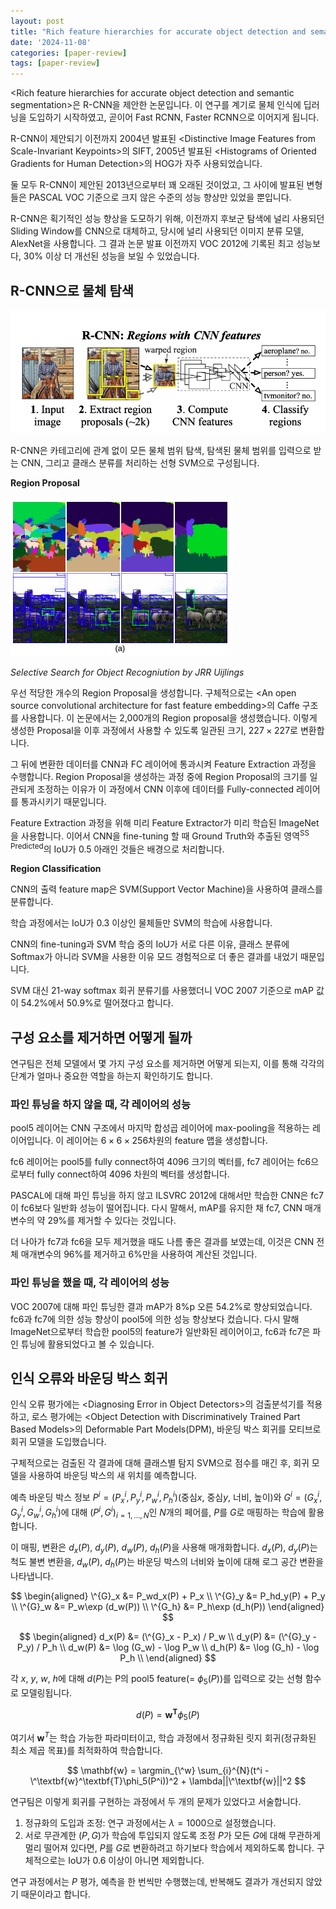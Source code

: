 ```yaml
---
layout: post
title: "Rich feature hierarchies for accurate object detection and semantic segmentation 리뷰"
date: '2024-11-08'
categories: [paper-review]
tags: [paper-review]
---
```


&lt;Rich feature hierarchies for accurate object detection and semantic segmentation&gt;은 R-CNN을 제안한 논문입니다. 이 연구를 계기로 물체 인식에 딥러닝을 도입하기 시작하였고, 곧이어 Fast RCNN, Faster RCNN으로 이어지게 됩니다.

R-CNN이 제안되기 이전까지 2004년 발표된 &lt;Distinctive Image Features from Scale-Invariant Keypoints&gt;의 SIFT, 2005년 발표된 &lt;Histograms of Oriented Gradients for Human Detection&gt;의 HOG가 자주 사용되었습니다.

둘 모두 R-CNN이 제안된 2013년으로부터 꽤 오래된 것이었고, 그 사이에 발표된 변형들은 PASCAL VOC 기준으로 크지 않은 수준의 성능 향상만 있었을 뿐입니다.

R-CNN은 획기적인 성능 향상을 도모하기 위해, 이전까지 후보군 탐색에 널리 사용되던 Sliding Window를 CNN으로 대체하고, 당시에 널리 사용되던 이미지 분류 모델, AlexNet을 사용합니다. 그 결과 논문 발표 이전까지 VOC 2012에 기록된 최고 성능보다, 30% 이상 더 개선된 성능을 보일 수 있었습니다.

## R-CNN으로 물체 탐색

![image.png](/static/posts/2024-11-08-paper-arxiv-1311.2524v5/image.png)  

R-CNN은 카테고리에 관계 없이 모든 물체 범위 탐색, 탐색된 물체 범위를 입력으로 받는 CNN, 그리고 클래스 분류를 처리하는 선형 SVM으로 구성됩니다. 

**Region Proposal**

![Selective Search for Object Recogniution JRR Uijlings](/static/posts/2024-11-08-paper-arxiv-1311.2524v5/image%201.png)

_Selective Search for Object Recogniution by JRR Uijlings_


우선 적당한 개수의 Region Proposal을 생성합니다. 구체적으로는 &lt;An open source convolutional architecture for fast feature embedding&gt;의 Caffe 구조를 사용합니다. 이 논문에서는 2,000개의 Region proposal을 생성했습니다. 이렇게 생성한 Proposal을 이후 과정에서 사용할 수 있도록 일관된 크기, $227 \times 227$로 변환합니다.

그 뒤에 변환한 데이터를 CNN과 FC 레이어에 통과시켜 Feature Extraction 과정을 수행합니다. Region Proposal을 생성하는 과정 중에 Region Proposal의 크기를 일관되게 조정하는 이유가 이 과정에서 CNN 이후에 데이터를 Fully-connected 레이어를 통과시키기 때문입니다.

Feature Extraction 과정을 위해 미리 Feature Extractor가 미리 학습된 ImageNet을 사용합니다. 이어서 CNN을 fine-tuning 할 때 Ground Truth와 추출된 영역<sup>SS Predicted</sup>의 IoU가 0.5 아래인 것들은 배경으로 처리합니다.

**Region Classification**

CNN의 출력 feature map은 SVM(Support Vector Machine)을 사용하여 클래스를 분류합니다.

학습 과정에서는 IoU가 0.3 이상인 물체들만 SVM의 학습에 사용합니다.

CNN의 fine-tuning과 SVM 학습 중의 IoU가 서로 다른 이유, 클래스 분류에 Softmax가 아니라 SVM을 사용한 이유 모드 경험적으로 더 좋은 결과를 내었기 때문입니다.

SVM 대신 21-way softmax 회귀 분류기를 사용했더니 VOC 2007 기준으로 mAP 값이 54.2%에서 50.9%로 떨어졌다고 합니다.

## 구성 요소를 제거하면 어떻게 될까

연구팀은 전체 모델에서 몇 가지 구성 요소를 제거하면 어떻게 되는지, 이를 통해 각각의 단계가 얼마나 중요한 역할을 하는지 확인하기도 합니다.

### 파인 튜닝을 하지 않을 때, 각 레이어의 성능

pool5 레이어는 CNN 구조에서 마지막 합성곱 레이어에 max-pooling을 적용하는 레이어입니다. 이 레이어는 $6 \times 6 \times 256$차원의 feature 맵을 생성합니다.

fc6 레이어는 pool5를 fully connect하여 $4096$ 크기의 벡터를, fc7 레이어는 fc6으로부터 fully connect하여 $4096$ 차원의 벡터를 생성합니다.

PASCAL에 대해 파인 튜닝을 하지 않고 ILSVRC 2012에 대해서만 학습한 CNN은 fc7이 fc6보다 일반화 성능이 떨어집니다. 다시 말해서, mAP를 유지한 채 fc7, CNN 매개변수의 약 29%를 제거할 수 있다는 것입니다.

더 나아가 fc7과 fc6을 모두 제거했을 때도 나름 좋은 결과를 보였는데, 이것은 CNN 전체 매개변수의 96%를 제거하고 6%만을 사용하여 계산된 것입니다.

### 파인 튜닝을 했을 때, 각 레이어의 성능

VOC 2007에 대해 파인 튜닝한 결과 mAP가 8%p 오른 54.2%로 향상되었습니다. fc6과 fc7에 의한 성능 향상이 pool5에 의한 성능 향상보다 컸습니다. 다시 말해 ImageNet으로부터 학습한 pool5의 feature가 일반화된 레이어이고, fc6과 fc7은 파인 튜닝에 활용되었다고 볼 수 있습니다.

## 인식 오류와 바운딩 박스 회귀

인식 오류 평가에는 &lt;Diagnosing Error in Object Detectors&gt;의 검출분석기를 적용하고, 로스 평가에는 &lt;Object Detection with Discriminatively Trained Part Based Models&gt;의 Deformable Part Models(DPM), 바운딩 박스 회귀를 모티브로 회귀 모델을 도입했습니다.

구체적으로는 검출된 각 결과에 대해 클래스별 탐지 SVM으로 점수를 매긴 후, 회귀 모델을 사용하여 바운딩 박스의 새 위치를 예측합니다.

예측 바운딩 박스 정보 $P^i=(P^i_x, P^i_y, P^i_w, P^i_h)$(중심$x$, 중심$y$, 너비, 높이)와 $G^i=(G^i_x, G^i_y, G^i_w, G^i_h)$에 대해 ${(P^i, G^i)}_{i=1, ..., N}$인 $N$개의 페어를, $P$를 $G$로 매핑하는 학습에 활용합니다. 

이 매핑, 변환은 $d_x(P)$, $d_y(P)$, $d_w(P)$, $d_h(P)$을 사용해 매개화합니다. $d_x(P)$, $d_y(P)$는 척도 불변 변환을, $d_w(P)$, $d_h(P)$는 바운딩 박스의 너비와 높이에 대해 로그 공간 변환을 나타냅니다.

$$
\begin{aligned}
\^{G}_x &= P_wd_x(P) + P_x \\
\^{G}_y &= P_hd_y(P) + P_y \\
\^{G}_w &= P_w\exp (d_w(P)) \\
\^{G_h} &= P_h\exp (d_h(P))
\end{aligned}
$$

$$
\begin{aligned}
d_x(P) &= (\^{G}_x - P_x) / P_w \\
d_y(P) &= (\^{G}_y - P_y) / P_h \\
d_w(P) &= \log (G_w) - \log P_w \\
d_h(P) &= \log (G_h) - \log P_h \\
\end{aligned}
$$

각 $x$, $y$, $w$, $h$에 대해 $d(P)$는 P의 pool5 feature(= $\phi _5(P)$)를 입력으로 갖는 선형 함수로 모델링됩니다.

$$
d(P)=\mathbf{w}^\mathbf{T}\phi_5(P)
$$

여기서 $\mathbf{w} ^T$는 학습 가능한 파라미터이고, 학습 과정에서 정규화된 릿지 회귀(정규화된 최소 제곱 목표)를 최적화하여 학습합니다.

$$
\mathbf{w} = \argmin_{\^w} \sum_{i}^{N}(t^i - \^\textbf{w}^\textbf{T}\phi_5(P^i))^2 + \lambda||\^\textbf{w}||^2
$$

연구팀은 이렇게 회귀를 구현하는 과정에서 두 개의 문제가 있었다고 서술합니다.

1. 정규화의 도입과 조정: 연구 과정에서는 $\lambda=1000$으로 설정했습니다.
2. 서로 무관계한 $(P, G)$가 학습에 투입되지 않도록 조정
    $P$가 모든 $G$에 대해 무관하게 멀리 떨어져 있다면, $P$를 $G$로 변환하려고 하기보다 학습에서 제외하도록 합니다. 구체적으로는 IoU가 0.6 이상이 아니면 제외합니다.

연구 과정에서는 $P$ 평가, 예측을 한 번씩만 수행했는데, 반복해도 결과가 개선되지 않았기 때문이라고 합니다.
